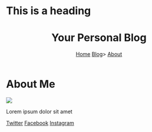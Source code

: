 <h1>This is a heading</h1>
<title> Website Title </title>
<link rel="stylesheet" href="style.css">
</head>
<body>
<header>
<h1> Your Personal Blog</h1>
<nav>
<a href="#">Home</a> <a href="#">Blog</a>>
<a href="#">About</a>
</nav>
</header>
<main>
<div class="row">
<div class="post-text-box>
<h1>Newest Post</h1>
<section>
<h1>First Post</h1>
<p>Lorem ipsum dolor sit amet</
</section>
</div>
<div class="profile">
<h1>About Me</h1>
<img src="profile-picture.png"> <P> Lorem ipsum dolor sit amet</P>
</div>
</div>
</main> <footer>
<a href="#">Twitter</a>
<a href="#">Facebook</a>
<a href="#">Instagram</a>
</footer>